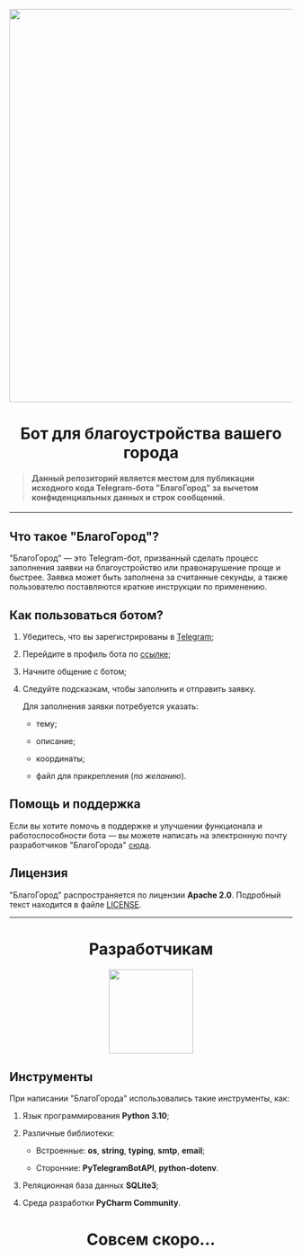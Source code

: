 <!--Баннер с логотипом-->
<p align="center">
    <img src="https://media.discordapp.net/attachments/713654072980275253/1056544802667241562/1671970288165.png" width="700px">
</p>

<h1 align="center">
    Бот для благоустройства вашего города
</h1>

> #### Данный репозиторий является местом для публикации исходного кода Telegram-бота "БлагоГород" за вычетом конфиденциальных данных и строк сообщений.

---

## Что такое "БлагоГород"?

"БлагоГород" — это Telegram-бот, призванный сделать процесс заполнения заявки на благоустройство или правонарушение проще и быстрее. Заявка может быть заполнена за считанные секунды, а также пользователю поставляются краткие инструкции по применению.

## Как пользоваться ботом?

1. Убедитесь, что вы зарегистрированы в [Telegram](https://telegram.org);
2. Перейдите в профиль бота по [ссылке](https://t.me/BlagoCity_bot);
3. Начните общение с ботом;
4. Следуйте подсказкам, чтобы заполнить и отправить заявку.

    Для заполнения заявки потребуется указать:

   - тему;

   - описание;

   - координаты;

   - файл для прикрепления (*по желанию*).

## Помощь и поддержка

Если вы хотите помочь в поддержке и улучшении функционала и работоспособности бота — вы можете написать на электронную почту разработчиков "БлагоГорода" [сюда](mailto:BlagoDevContact@yandex.ru).

## Лицензия

"БлагоГород" распространяется по лицензии **Apache 2.0**. Подробный текст находится в файле [LICENSE](https://github.com/BlagoDev/BlagoCity/blob/main/LICENSE).

---

<h1 align="center">
    Разработчикам
</h1>

<!--Иконка с шестерёнкой-->
<p align="center">
    <img src="https://cdn.discordapp.com/attachments/713654072980275253/1056837353789980682/w512h5121350249279settings.png" width="150px">
</p>

## Инструменты

При написании "БлагоГорода" использовались такие инструменты, как:

1. Язык программирования **Python 3.10**;

2. Различные библиотеки:

    - Встроенные: **os**, **string**, **typing**, **smtp**, **email**;

    - Сторонние: **PyTelegramBotAPI**, **python-dotenv**.

3. Реляционная база данных **SQLite3**;

4. Среда разработки **PyCharm Community**.

<h1 align="center">
        Совсем скоро...
</h1>